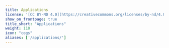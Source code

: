 ```yaml
---
title: Applications
license: '[CC BY-ND 4.0](https://creativecommons.org/licenses/by-nd/4.0)'
show_on_frontpage: true
title_short: "Applications"
weight: 110
icon: "cogs"
aliases: ['/applications/']
---
```


